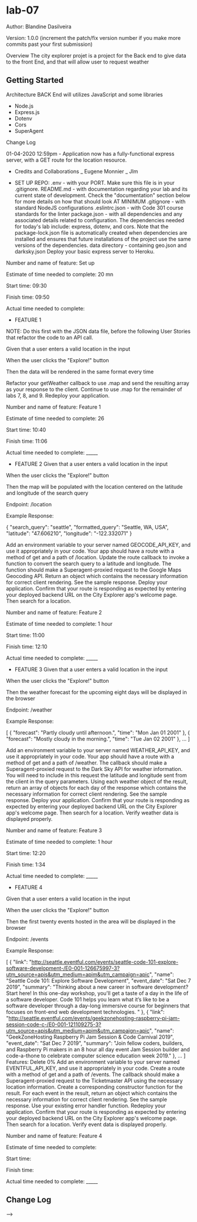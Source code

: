 # lab-07

Author: Blandine Dasilveira

Version: 1.0.0 (increment the patch/fix version number if you make more commits past your first submission)

 Overview
The city explorer projet is a project for the Back end to give data to the front End, and that will allow user to request weather

## Getting Started
<!-- What are the steps that a user must take in order to build this app on their own machine and get it running? -->

Architecture
BACK End will utilizes JavaScript and some libraries
- Node.js
- Express.js
- Dotenv
- Cors
- SuperAgent

Change Log

01-04-2020 12:59pm - Application now has a fully-functional express server, with a GET route for the location resource.

- Credits and Collaborations
_ Eugene Monnier
_ JIm


- SET UP REPO:
.env - with your PORT. Make sure this file is in your .gitignore.
README.md - with documentation regarding your lab and its current state of development. Check the "documentation" section below for more details on how that should look AT MINIMUM
.gitignore - with standard NodeJS configurations
.eslintrc.json - with Code 301 course standards for the linter
package.json - with all dependencies and any associated details related to configuration. The dependencies needed for today's lab include: express, dotenv, and cors.
Note that the package-lock.json file is automatically created when dependencies are installed and ensures that future installations of the project use the same versions of the dependencies.
data directory - containing geo.json and darksky.json
Deploy your basic express server to Heroku.

Number and name of feature: Set up

Estimate of time needed to complete: 20 mn

Start time: 09:30

Finish time: 09:50

Actual time needed to complete: 

- FEATURE 1

NOTE: Do this first with the JSON data file, before the following User Stories that refactor the code to an API call.

Given that a user enters a valid location in the input

When the user clicks the "Explore!" button

Then the data will be rendered in the same format every time

Refactor your getWeather callback to use .map and send the resulting array as your response to the client. Continue to use .map for the remainder of labs 7, 8, and 9.
Redeploy your application.

Number and name of feature: Feature 1

Estimate of time needed to complete: 26

Start time: 10:40

Finish time: 11:06

Actual time needed to complete: _____

- FEATURE 2
Given that a user enters a valid location in the input

When the user clicks the "Explore!" button

Then the map will be populated with the location centered on the latitude and longitude of the search query

Endpoint:
/location

Example Response:

{
  "search_query": "seattle",
  "formatted_query": "Seattle, WA, USA",
  "latitude": "47.606210",
  "longitude": "-122.332071"
}

Add an environment variable to your server named GEOCODE_API_KEY, and use it appropriately in your code.
Your app should have a route with a method of get and a path of /location. Update the route callback to invoke a function to convert the search query to a latitude and longitude. The function should make a Superagent-proxied request to the Google Maps Geocoding API.
Return an object which contains the necessary information for correct client rendering. See the sample response.
Deploy your application.
Confirm that your route is responding as expected by entering your deployed backend URL on the City Explorer app's welcome page. Then search for a location.

Number and name of feature: Feature 2

Estimate of time needed to complete: 1 hour

Start time: 11:00

Finish time: 12:10

Actual time needed to complete: _____


- FEATURE 3
Given that a user enters a valid location in the input

When the user clicks the "Explore!" button

Then the weather forecast for the upcoming eight days will be displayed in the browser

Endpoint:
/weather

Example Response:

[
  {
    "forecast": "Partly cloudy until afternoon.",
    "time": "Mon Jan 01 2001"
  },
  {
    "forecast": "Mostly cloudy in the morning.",
    "time": "Tue Jan 02 2001"
  },
  ...
]

Add an environment variable to your server named WEATHER_API_KEY, and use it appropriately in your code.
Your app should have a route with a method of get and a path of /weather. The callback should make a Superagent-proxied request to the Dark Sky API for weather information. You will need to include in this request the latitude and longitude sent from the client in the query parameters.
Using each weather object of the result, return an array of objects for each day of the response which contains the necessary information for correct client rendering. See the sample response.
Deploy your application.
Confirm that your route is responding as expected by entering your deployed backend URL on the City Explorer app's welcome page. Then search for a location. Verify weather data is displayed properly.

Number and name of feature: Feature 3

Estimate of time needed to complete: 1 hour

Start time: 12:20

Finish time: 1:34

Actual time needed to complete: _____


- FEATURE 4


Given that a user enters a valid location in the input

When the user clicks the "Explore!" button

Then the first twenty events hosted in the area will be displayed in the browser

Endpoint:
/events

Example Response:

[
  {
    "link": "http://seattle.eventful.com/events/seattle-code-101-explore-software-development-/E0-001-126675997-3?utm_source=apis&utm_medium=apim&utm_campaign=apic",
    "name": "Seattle Code 101: Explore Software Development",
    "event_date": "Sat Dec 7 2019",
    "summary": "Thinking about a new career in software development? Start here! In this one-day workshop, you&#39;ll get a taste of a day in the life of a software developer. Code 101 helps you learn what it’s like to be a software developer through a day-long immersive course for beginners that focuses on front-end web development technologies. "
  },
  {
    "link": "http://seattle.eventful.com/events/geekzonehosting-raspberry-pi-jam-session-code-c-/E0-001-121109275-3?utm_source=apis&utm_medium=apim&utm_campaign=apic",
    "name": "GeekZoneHosting Raspberry Pi Jam Session & Code Carnival 2019",
    "event_date": "Sat Dec 7 2019",
    "summary": "Join fellow coders, builders, and Raspberry Pi makers in an 8 hour all day event Jam Session builder and code-a-thone to celebrate computer science education week 2019."
  },
  ...
]
Features:
Delete
0%
Add an environment variable to your server named EVENTFUL_API_KEY, and use it appropriately in your code.
Create a route with a method of get and a path of /events. The callback should make a Superagent-proxied request to the Ticketmaster API using the necessary location information.
Create a corresponding constructor function for the result.
For each event in the result, return an object which contains the necessary information for correct client rendering. See the sample response.
Use your existing error handler function.
Redeploy your application.
Confirm that your route is responding as expected by entering your deployed backend URL on the City Explorer app's welcome page. Then search for a location. Verify event data is displayed properly.


Number and name of feature: Feature 4

Estimate of time needed to complete: 

Start time: 

Finish time: 

Actual time needed to complete: _____




## Change Log
<!-- Use this area to document the iterative changes made to your application as each feature is successfully implemented. Use time stamps. Here's an examples:

01-01-2001 4:59pm - Application now has a fully-functional express server, with a GET route for the location resource.

## Credits and Collaborations
<!-- Give credit (and a link) to other people or resources that helped you build this application. -->
-->